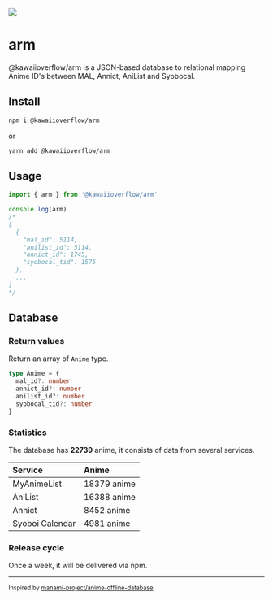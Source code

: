 ![](./og-image.png)

# arm

@kawaiioverflow/arm is a JSON-based database to relational mapping Anime ID's between MAL, Annict, AniList and Syobocal.

## Install

```sh
npm i @kawaiioverflow/arm
```

or

```sh
yarn add @kawaiioverflow/arm
```

## Usage

```ts
import { arm } from '@kawaiioverflow/arm'

console.log(arm)
/*
[
  {
    "mal_id": 5114,
    "anilist_id": 5114,
    "annict_id": 1745,
    "syobocal_tid": 1575
  },
  ...
]
*/
```

## Database

### Return values

Return an array of `Anime` type.

```ts
type Anime = {
  mal_id?: number
  annict_id?: number
  anilist_id?: number
  syobocal_tid?: number
}
```

### Statistics

<!-- start statistics -->

The database has **22739** anime, it consists of data from several services.

| Service         | Anime       |
| :-------------- | :---------- |
| MyAnimeList     | 18379 anime |
| AniList         | 16388 anime |
| Annict          | 8452 anime  |
| Syoboi Calendar | 4981 anime  |

<!-- end statistics -->

### Release cycle

Once a week, it will be delivered via npm.

---

<small>Inspired by <a href="https://github.com/manami-project/anime-offline-database">manami-project/anime-offline-database</a>.</small>
